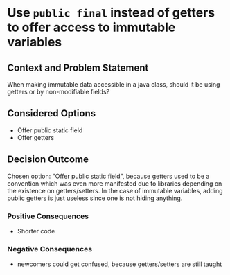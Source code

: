 # Use `public final` instead of getters to offer access to immutable variables

## Context and Problem Statement

When making immutable data accessible in a java class, should it be using getters or by non-modifiable fields?

## Considered Options

* Offer public static field
* Offer getters

## Decision Outcome

Chosen option: "Offer public static field", because getters used to be a convention which was even more manifested due to libraries depending on the existence on getters/setters. In the case of immutable variables, adding public getters is just useless since one is not hiding anything.

### Positive Consequences

* Shorter code

### Negative Consequences

* newcomers could get confused, because getters/setters are still taught
